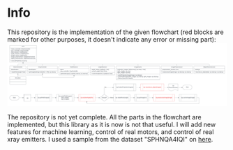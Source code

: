 # Info
This repository is the implementation of the given flowchart (red blocks are marked for other purposes, it doesn't indicate any error or missing part):
![Flowchart](CT&#32;Scan&#32;Workflow.png "CT Scan Workflow")

The repository is not yet complete. All the parts in the flowchart are implemented, but this library as it is now is not that useful. I will add new features for machine learning, control of real motors, and control of real xray emitters.
I used a sample from the dataset "SPHNQA4IQI" on [here](https://www.cancerimagingarchive.net/nbia-search/?CollectionCriteria=LIDC-IDRI).